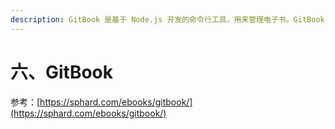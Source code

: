 ```yaml
---
description: GitBook 是基于 Node.js 开发的命令行工具，用来管理电子书。GitBook 是目前最流行的开源书籍写作方案。
---
```


# 六、GitBook

参考：[https://sphard.com/ebooks/gitbook/](https://sphard.com/ebooks/gitbook/)
